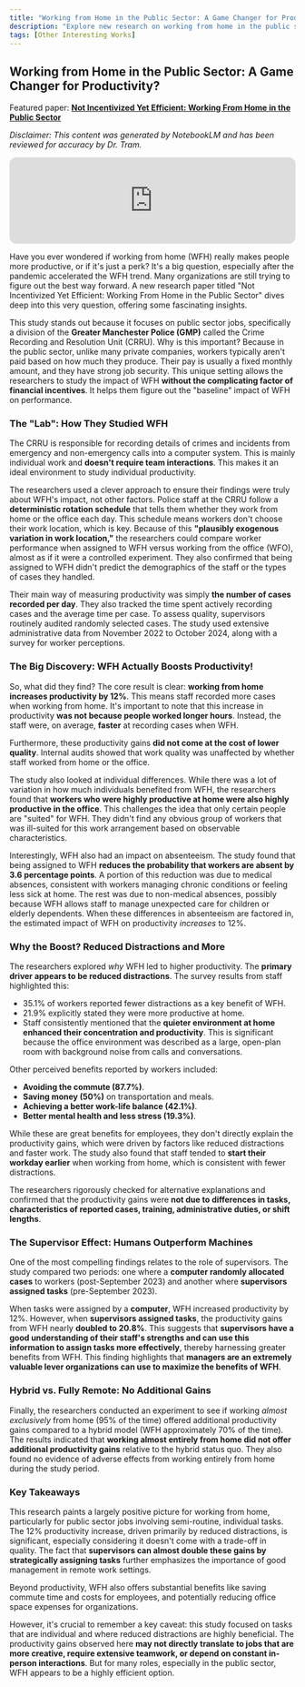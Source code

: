 ```yaml
---
title: "Working from Home in the Public Sector: A Game Changer for Productivity?"
description: "Explore new research on working from home in the public sector. Learn how remote work boosts productivity, reduces absenteeism, and why good management is key to maximizing these benefits—especially for jobs focused on individual tasks."
tags: [Other Interesting Works]
---
```

## Working from Home in the Public Sector: A Game Changer for Productivity?

Featured paper: [**Not Incentivized Yet Efficient: Working From Home in the Public Sector**](http://dx.doi.org/10.2139/ssrn.4956580)

*Disclaimer: This content was generated by NotebookLM and has been reviewed for accuracy by Dr. Tram.*

<div align="center">
    <iframe style="border-radius:12px" src="https://open.spotify.com/embed/episode/34P2x7oROCya237ZHj1IWo?utm_source=generator&theme=0" width="100%" height="152" frameBorder="0" allowfullscreen="" allow="autoplay; clipboard-write; encrypted-media; fullscreen; picture-in-picture" loading="lazy"></iframe>
</div>

Have you ever wondered if working from home (WFH) really makes people more productive, or if it's just a perk? It's a big question, especially after the pandemic accelerated the WFH trend. Many organizations are still trying to figure out the best way forward. A new research paper titled "Not Incentivized Yet Efficient: Working From Home in the Public Sector" dives deep into this very question, offering some fascinating insights.

This study stands out because it focuses on public sector jobs, specifically a division of the **Greater Manchester Police (GMP)** called the Crime Recording and Resolution Unit (CRRU). Why is this important? Because in the public sector, unlike many private companies, workers typically aren't paid based on how much they produce. Their pay is usually a fixed monthly amount, and they have strong job security. This unique setting allows the researchers to study the impact of WFH **without the complicating factor of financial incentives**. It helps them figure out the "baseline" impact of WFH on performance.

### The "Lab": How They Studied WFH

The CRRU is responsible for recording details of crimes and incidents from emergency and non-emergency calls into a computer system. This is mainly individual work and **doesn't require team interactions**. This makes it an ideal environment to study individual productivity.

The researchers used a clever approach to ensure their findings were truly about WFH's impact, not other factors. Police staff at the CRRU follow a **deterministic rotation schedule** that tells them whether they work from home or the office each day. This schedule means workers don't choose their work location, which is key. Because of this **"plausibly exogenous variation in work location,"** the researchers could compare worker performance when assigned to WFH versus working from the office (WFO), almost as if it were a controlled experiment. They also confirmed that being assigned to WFH didn't predict the demographics of the staff or the types of cases they handled.

Their main way of measuring productivity was simply **the number of cases recorded per day**. They also tracked the time spent actively recording cases and the average time per case. To assess quality, supervisors routinely audited randomly selected cases. The study used extensive administrative data from November 2022 to October 2024, along with a survey for worker perceptions.

### The Big Discovery: WFH Actually Boosts Productivity!

So, what did they find? The core result is clear: **working from home increases productivity by 12%**. This means staff recorded more cases when working from home. It's important to note that this increase in productivity **was not because people worked longer hours**. Instead, the staff were, on average, **faster** at recording cases when WFH.

Furthermore, these productivity gains **did not come at the cost of lower quality**. Internal audits showed that work quality was unaffected by whether staff worked from home or the office.

The study also looked at individual differences. While there was a lot of variation in how much individuals benefited from WFH, the researchers found that **workers who were highly productive at home were also highly productive in the office**. This challenges the idea that only certain people are "suited" for WFH. They didn't find any obvious group of workers that was ill-suited for this work arrangement based on observable characteristics.

Interestingly, WFH also had an impact on absenteeism. The study found that being assigned to WFH **reduces the probability that workers are absent by 3.6 percentage points**. A portion of this reduction was due to medical absences, consistent with workers managing chronic conditions or feeling less sick at home. The rest was due to non-medical absences, possibly because WFH allows staff to manage unexpected care for children or elderly dependents. When these differences in absenteeism are factored in, the estimated impact of WFH on productivity *increases* to 12%.

### Why the Boost? Reduced Distractions and More

The researchers explored *why* WFH led to higher productivity. The **primary driver appears to be reduced distractions**. The survey results from staff highlighted this:
*   35.1% of workers reported fewer distractions as a key benefit of WFH.
*   21.9% explicitly stated they were more productive at home.
*   Staff consistently mentioned that the **quieter environment at home enhanced their concentration and productivity**. This is significant because the office environment was described as a large, open-plan room with background noise from calls and conversations.

Other perceived benefits reported by workers included:
*   **Avoiding the commute (87.7%)**.
*   **Saving money (50%)** on transportation and meals.
*   **Achieving a better work-life balance (42.1%)**.
*   **Better mental health and less stress (19.3%)**.

While these are great benefits for employees, they don't directly explain the productivity gains, which were driven by factors like reduced distractions and faster work. The study also found that staff tended to **start their workday earlier** when working from home, which is consistent with fewer distractions.

The researchers rigorously checked for alternative explanations and confirmed that the productivity gains were **not due to differences in tasks, characteristics of reported cases, training, administrative duties, or shift lengths**.

### The Supervisor Effect: Humans Outperform Machines

One of the most compelling findings relates to the role of supervisors. The study compared two periods: one where a **computer randomly allocated cases** to workers (post-September 2023) and another where **supervisors assigned tasks** (pre-September 2023).

When tasks were assigned by a **computer**, WFH increased productivity by 12%. However, when **supervisors assigned tasks**, the productivity gains from WFH nearly **doubled to 20.8%**. This suggests that **supervisors have a good understanding of their staff's strengths and can use this information to assign tasks more effectively**, thereby harnessing greater benefits from WFH. This finding highlights that **managers are an extremely valuable lever organizations can use to maximize the benefits of WFH**.

### Hybrid vs. Fully Remote: No Additional Gains

Finally, the researchers conducted an experiment to see if working *almost exclusively* from home (95% of the time) offered additional productivity gains compared to a hybrid model (WFH approximately 70% of the time). The results indicated that **working almost entirely from home did not offer additional productivity gains** relative to the hybrid status quo. They also found no evidence of adverse effects from working entirely from home during the study period.

### Key Takeaways

This research paints a largely positive picture for working from home, particularly for public sector jobs involving semi-routine, individual tasks. The 12% productivity increase, driven primarily by reduced distractions, is significant, especially considering it doesn't come with a trade-off in quality. The fact that **supervisors can almost double these gains by strategically assigning tasks** further emphasizes the importance of good management in remote work settings.

Beyond productivity, WFH also offers substantial benefits like saving commute time and costs for employees, and potentially reducing office space expenses for organizations.

However, it's crucial to remember a key caveat: this study focused on tasks that are individual and where reduced distractions are highly beneficial. The productivity gains observed here **may not directly translate to jobs that are more creative, require extensive teamwork, or depend on constant in-person interactions**. But for many roles, especially in the public sector, WFH appears to be a highly efficient option.